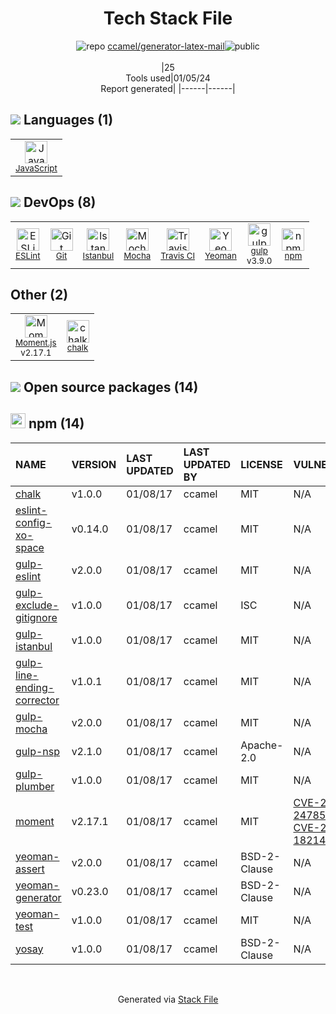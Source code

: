 <!--
&lt;--- Readme.md Snippet without images Start ---&gt;
## Tech Stack
ccamel/generator-latex-mail is built on the following main stack:

- [Mocha](http://mochajs.org/) – Javascript Testing Framework
- [gulp](http://gulpjs.com/) – JS Build Tools / JS Task Runners
- [Yeoman](http://yeoman.io/) – Front End Scaffolding Tools
- [JavaScript](https://developer.mozilla.org/en-US/docs/Web/JavaScript) – Languages
- [Istanbul](http://gotwarlost.github.io/istanbul/) – Code Coverage
- [ESLint](http://eslint.org/) – Code Review
- [Moment.js](http://momentjs.com/) – Javascript Utilities & Libraries
- [Travis CI](http://travis-ci.com/) – Continuous Integration

Full tech stack [here](/techstack.md)

&lt;--- Readme.md Snippet without images End ---&gt;

&lt;--- Readme.md Snippet with images Start ---&gt;
## Tech Stack
ccamel/generator-latex-mail is built on the following main stack:

- <img width='25' height='25' src='https://img.stackshare.io/service/832/mocha.png' alt='Mocha'/> [Mocha](http://mochajs.org/) – Javascript Testing Framework
- <img width='25' height='25' src='https://img.stackshare.io/service/844/iruTC031.png' alt='gulp'/> [gulp](http://gulpjs.com/) – JS Build Tools / JS Task Runners
- <img width='25' height='25' src='https://img.stackshare.io/service/853/46ea2dd8b1bdd31a8ba61044cb5b6ebe.png' alt='Yeoman'/> [Yeoman](http://yeoman.io/) – Front End Scaffolding Tools
- <img width='25' height='25' src='https://img.stackshare.io/service/1209/javascript.jpeg' alt='JavaScript'/> [JavaScript](https://developer.mozilla.org/en-US/docs/Web/JavaScript) – Languages
- <img width='25' height='25' src='https://img.stackshare.io/service/2105/default_78659c552327b8ff3592c2aa1694ea92c974a8d5.png' alt='Istanbul'/> [Istanbul](http://gotwarlost.github.io/istanbul/) – Code Coverage
- <img width='25' height='25' src='https://img.stackshare.io/service/3337/Q4L7Jncy.jpg' alt='ESLint'/> [ESLint](http://eslint.org/) – Code Review
- <img width='25' height='25' src='https://img.stackshare.io/service/3643/Xrtdc94q_400x400.png' alt='Moment.js'/> [Moment.js](http://momentjs.com/) – Javascript Utilities & Libraries
- <img width='25' height='25' src='https://img.stackshare.io/service/460/Lu6cGu0z_400x400.png' alt='Travis CI'/> [Travis CI](http://travis-ci.com/) – Continuous Integration

Full tech stack [here](/techstack.md)

&lt;--- Readme.md Snippet with images End ---&gt;
-->
<div align="center">

# Tech Stack File
![](https://img.stackshare.io/repo.svg "repo") [ccamel/generator-latex-mail](https://github.com/ccamel/generator-latex-mail)![](https://img.stackshare.io/public_badge.svg "public")
<br/><br/>
|25<br/>Tools used|01/05/24 <br/>Report generated|
|------|------|
</div>

## <img src='https://img.stackshare.io/languages.svg'/> Languages (1)
<table><tr>
  <td align='center'>
  <img width='36' height='36' src='https://img.stackshare.io/service/1209/javascript.jpeg' alt='JavaScript'>
  <br>
  <sub><a href="https://developer.mozilla.org/en-US/docs/Web/JavaScript">JavaScript</a></sub>
  <br>
  <sub></sub>
</td>

</tr>
</table>

## <img src='https://img.stackshare.io/devops.svg'/> DevOps (8)
<table><tr>
  <td align='center'>
  <img width='36' height='36' src='https://img.stackshare.io/service/3337/Q4L7Jncy.jpg' alt='ESLint'>
  <br>
  <sub><a href="http://eslint.org/">ESLint</a></sub>
  <br>
  <sub></sub>
</td>

<td align='center'>
  <img width='36' height='36' src='https://img.stackshare.io/service/1046/git.png' alt='Git'>
  <br>
  <sub><a href="http://git-scm.com/">Git</a></sub>
  <br>
  <sub></sub>
</td>

<td align='center'>
  <img width='36' height='36' src='https://img.stackshare.io/service/2105/default_78659c552327b8ff3592c2aa1694ea92c974a8d5.png' alt='Istanbul'>
  <br>
  <sub><a href="http://gotwarlost.github.io/istanbul/">Istanbul</a></sub>
  <br>
  <sub></sub>
</td>

<td align='center'>
  <img width='36' height='36' src='https://img.stackshare.io/service/832/mocha.png' alt='Mocha'>
  <br>
  <sub><a href="http://mochajs.org/">Mocha</a></sub>
  <br>
  <sub></sub>
</td>

<td align='center'>
  <img width='36' height='36' src='https://img.stackshare.io/service/460/Lu6cGu0z_400x400.png' alt='Travis CI'>
  <br>
  <sub><a href="http://travis-ci.com/">Travis CI</a></sub>
  <br>
  <sub></sub>
</td>

<td align='center'>
  <img width='36' height='36' src='https://img.stackshare.io/service/853/46ea2dd8b1bdd31a8ba61044cb5b6ebe.png' alt='Yeoman'>
  <br>
  <sub><a href="http://yeoman.io/">Yeoman</a></sub>
  <br>
  <sub></sub>
</td>

<td align='center'>
  <img width='36' height='36' src='https://img.stackshare.io/service/844/iruTC031.png' alt='gulp'>
  <br>
  <sub><a href="http://gulpjs.com/">gulp</a></sub>
  <br>
  <sub>v3.9.0</sub>
</td>

<td align='center'>
  <img width='36' height='36' src='https://img.stackshare.io/service/1120/lejvzrnlpb308aftn31u.png' alt='npm'>
  <br>
  <sub><a href="https://www.npmjs.com/">npm</a></sub>
  <br>
  <sub></sub>
</td>

</tr>
</table>

## Other (2)
<table><tr>
  <td align='center'>
  <img width='36' height='36' src='https://img.stackshare.io/service/3643/Xrtdc94q_400x400.png' alt='Moment.js'>
  <br>
  <sub><a href="http://momentjs.com/">Moment.js</a></sub>
  <br>
  <sub>v2.17.1</sub>
</td>

<td align='center'>
  <img width='36' height='36' src='https://img.stackshare.io/service/8072/13122722.png' alt='chalk'>
  <br>
  <sub><a href="https://github.com/chalk/chalk">chalk</a></sub>
  <br>
  <sub></sub>
</td>

</tr>
</table>


## <img src='https://img.stackshare.io/group.svg' /> Open source packages (14)</h2>

## <img width='24' height='24' src='https://img.stackshare.io/service/1120/lejvzrnlpb308aftn31u.png'/> npm (14)

|NAME|VERSION|LAST UPDATED|LAST UPDATED BY|LICENSE|VULNERABILITIES|
|:------|:------|:------|:------|:------|:------|
|[chalk](https://www.npmjs.com/chalk)|v1.0.0|01/08/17|ccamel |MIT|N/A|
|[eslint-config-xo-space](https://www.npmjs.com/eslint-config-xo-space)|v0.14.0|01/08/17|ccamel |MIT|N/A|
|[gulp-eslint](https://www.npmjs.com/gulp-eslint)|v2.0.0|01/08/17|ccamel |MIT|N/A|
|[gulp-exclude-gitignore](https://www.npmjs.com/gulp-exclude-gitignore)|v1.0.0|01/08/17|ccamel |ISC|N/A|
|[gulp-istanbul](https://www.npmjs.com/gulp-istanbul)|v1.0.0|01/08/17|ccamel |MIT|N/A|
|[gulp-line-ending-corrector](https://www.npmjs.com/gulp-line-ending-corrector)|v1.0.1|01/08/17|ccamel |MIT|N/A|
|[gulp-mocha](https://www.npmjs.com/gulp-mocha)|v2.0.0|01/08/17|ccamel |MIT|N/A|
|[gulp-nsp](https://www.npmjs.com/gulp-nsp)|v2.1.0|01/08/17|ccamel |Apache-2.0|N/A|
|[gulp-plumber](https://www.npmjs.com/gulp-plumber)|v1.0.0|01/08/17|ccamel |MIT|N/A|
|[moment](https://www.npmjs.com/moment)|v2.17.1|01/08/17|ccamel |MIT|[CVE-2022-24785](https://github.com/advisories/GHSA-8hfj-j24r-96c4) (High)<br/>[CVE-2017-18214](https://github.com/advisories/GHSA-446m-mv8f-q348) (High)|
|[yeoman-assert](https://www.npmjs.com/yeoman-assert)|v2.0.0|01/08/17|ccamel |BSD-2-Clause|N/A|
|[yeoman-generator](https://www.npmjs.com/yeoman-generator)|v0.23.0|01/08/17|ccamel |BSD-2-Clause|N/A|
|[yeoman-test](https://www.npmjs.com/yeoman-test)|v1.0.0|01/08/17|ccamel |MIT|N/A|
|[yosay](https://www.npmjs.com/yosay)|v1.0.0|01/08/17|ccamel |BSD-2-Clause|N/A|

<br/>
<div align='center'>

Generated via [Stack File](https://github.com/marketplace/stack-file)
